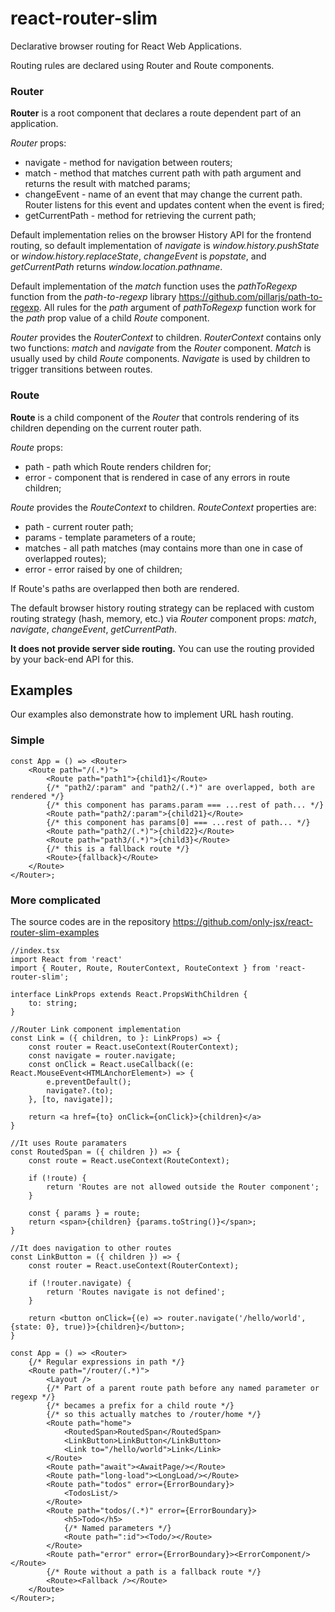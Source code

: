 # react-router-slim
Declarative browser routing for React Web Applications.

Routing rules are declared using Router and Route components.

### Router
**Router** is a root component that declares a route dependent part of an application.

*Router* props:
- navigate - method for navigation between routers;
- match - method that matches current path with path argument and returns the result with matched params;
- changeEvent - name of an event that may change the current path. Router listens for this event and updates content when the event is fired;
- getCurrentPath - method for retrieving the current path;
    
Default implementation relies on the browser History API for the frontend routing, so 
default implementation of *navigate* is *window.history.pushState* or *window.history.replaceState*,
*changeEvent* is  *popstate*, and *getCurrentPath* returns *window.location.pathname*.

Default implementation of the *match* function uses the *pathToRegexp* function from the *path-to-regexp* library https://github.com/pillarjs/path-to-regexp. All rules for the *path* argument of *pathToRegexp* function work for the *path* prop value of a child *Route* component.

*Router* provides the *RouterContext* to children.
*RouterContext* contains only two functions: *match* and *navigate* from the *Router* component. *Match* is usually used by child *Route* components. *Navigate* is used by children to trigger transitions between routes.

### Route
**Route** is a child component of the *Router* that controls rendering of its children depending on the current router path.

*Route* props:
- path - path which Route renders children for;
- error - component that is rendered in case of any errors in route children;

*Route* provides the *RouteContext* to children.
*RouteContext* properties are:
- path - current router path;
- params - template parameters of a route;
- matches - all path matches (may contains more than one in case of overlapped routes);
- error - error raised by one of children;

If Route's paths are overlapped then both are rendered.

The default browser history routing strategy can be replaced with custom routing strategy (hash, memory, etc.) via *Router* component props: *match*, *navigate*, *changeEvent*, *getCurrentPath*.

**It does not provide server side routing.** You can use the routing provided by your back-end API for this.

## Examples
Our examples also demonstrate how to implement URL hash routing.

### Simple
```tsx
const App = () => <Router>
    <Route path="/(.*)">
        <Route path="path1">{child1}</Route>
        {/* "path2/:param" and "path2/(.*)" are overlapped, both are rendered */}
        {/* this component has params.param === ...rest of path... */}
        <Route path="path2/:param">{child21}</Route>
        {/* this component has params[0] === ...rest of path... */}
        <Route path="path2/(.*)">{child22}</Route>
        <Route path="path3/(.*)">{child3}</Route>
        {/* this is a fallback route */}
        <Route>{fallback}</Route>
    </Route>
</Router>;
```
### More complicated
The source codes are in the repository https://github.com/only-jsx/react-router-slim-examples

```tsx
//index.tsx
import React from 'react'
import { Router, Route, RouterContext, RouteContext } from 'react-router-slim';

interface LinkProps extends React.PropsWithChildren {
    to: string;
}

//Router Link component implementation
const Link = ({ children, to }: LinkProps) => {
    const router = React.useContext(RouterContext);
    const navigate = router.navigate;
    const onClick = React.useCallback((e: React.MouseEvent<HTMLAnchorElement>) => {
        e.preventDefault();
        navigate?.(to);
    }, [to, navigate]);

    return <a href={to} onClick={onClick}>{children}</a>
}

//It uses Route paramaters
const RoutedSpan = ({ children }) => {
    const route = React.useContext(RouteContext);

    if (!route) {
        return 'Routes are not allowed outside the Router component';
    }

    const { params } = route;
    return <span>{children} {params.toString()}</span>;
}

//It does navigation to other routes
const LinkButton = ({ children }) => {
    const router = React.useContext(RouterContext);

    if (!router.navigate) {
        return 'Routes navigate is not defined';
    }

    return <button onClick={(e) => router.navigate('/hello/world', {state: 0}, true)}>{children}</button>;
}

const App = () => <Router>
    {/* Regular expressions in path */}
    <Route path="/router/(.*)">
        <Layout />
        {/* Part of a parent route path before any named parameter or regexp */}
        {/* becames a prefix for a child route */}
        {/* so this actually matches to /router/home */}
        <Route path="home">
            <RoutedSpan>RoutedSpan</RoutedSpan>
            <LinkButton>LinkButton</LinkButton>
            <Link to="/hello/world">Link</Link>
        </Route>
        <Route path="await"><AwaitPage/></Route>
        <Route path="long-load"><LongLoad/></Route>
        <Route path="todos" error={ErrorBoundary}>
            <TodosList/>
        </Route>
        <Route path="todos/(.*)" error={ErrorBoundary}>
            <h5>Todo</h5>
            {/* Named parameters */}
            <Route path=":id"><Todo/></Route>
        </Route>
        <Route path="error" error={ErrorBoundary}><ErrorComponent/></Route>
        {/* Route without a path is a fallback route */}
        <Route><Fallback /></Route>
    </Route>
</Router>;
```
